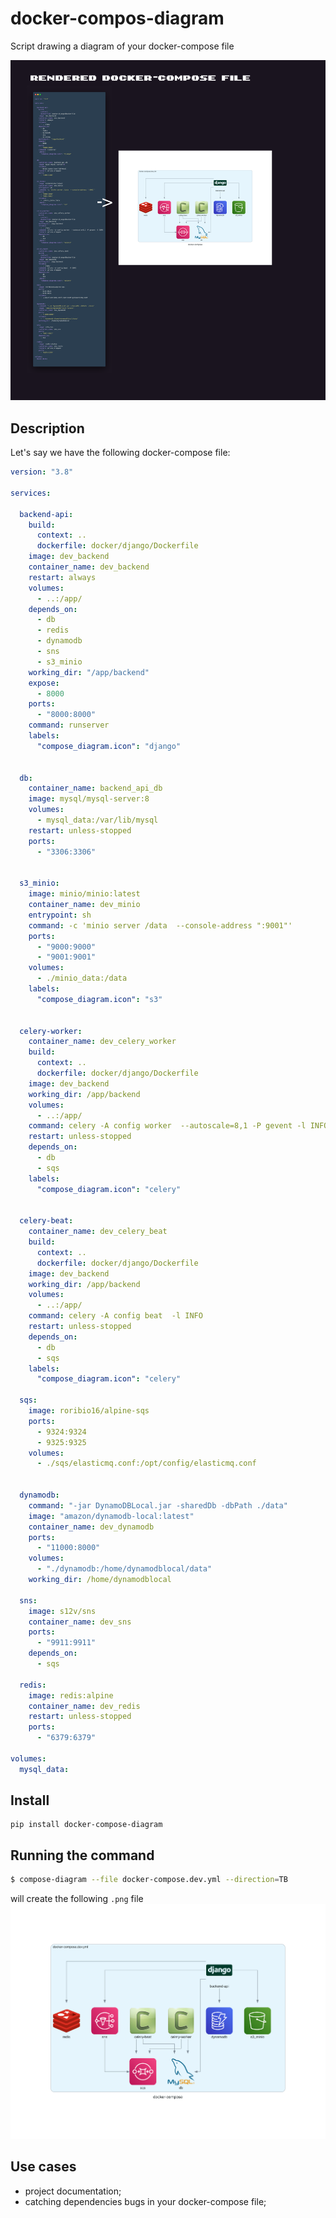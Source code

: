 # docker-compos-diagram
Script drawing a diagram of your docker-compose file

![example.png](./examples/example.png)


## Description

Let's say we have the following docker-compose file:

```yaml
version: "3.8"

services:

  backend-api:
    build:
      context: ..
      dockerfile: docker/django/Dockerfile
    image: dev_backend
    container_name: dev_backend
    restart: always
    volumes:
      - ..:/app/
    depends_on:
      - db
      - redis
      - dynamodb
      - sns
      - s3_minio
    working_dir: "/app/backend"
    expose:
      - 8000
    ports:
      - "8000:8000"
    command: runserver
    labels:
      "compose_diagram.icon": "django"


  db:
    container_name: backend_api_db
    image: mysql/mysql-server:8
    volumes:
      - mysql_data:/var/lib/mysql
    restart: unless-stopped
    ports:
      - "3306:3306"


  s3_minio:
    image: minio/minio:latest
    container_name: dev_minio
    entrypoint: sh
    command: -c 'minio server /data  --console-address ":9001"'
    ports:
      - "9000:9000"
      - "9001:9001"
    volumes:
      - ./minio_data:/data
    labels:
      "compose_diagram.icon": "s3"


  celery-worker:
    container_name: dev_celery_worker
    build:
      context: ..
      dockerfile: docker/django/Dockerfile
    image: dev_backend
    working_dir: /app/backend
    volumes:
      - ..:/app/
    command: celery -A config worker  --autoscale=8,1 -P gevent -l INFO
    restart: unless-stopped
    depends_on:
      - db
      - sqs
    labels:
      "compose_diagram.icon": "celery"


  celery-beat:
    container_name: dev_celery_beat
    build:
      context: ..
      dockerfile: docker/django/Dockerfile
    image: dev_backend
    working_dir: /app/backend
    volumes:
      - ..:/app/
    command: celery -A config beat  -l INFO
    restart: unless-stopped
    depends_on:
      - db
      - sqs
    labels:
      "compose_diagram.icon": "celery"

  sqs:
    image: roribio16/alpine-sqs
    ports:
      - 9324:9324
      - 9325:9325
    volumes:
      - ./sqs/elasticmq.conf:/opt/config/elasticmq.conf


  dynamodb:
    command: "-jar DynamoDBLocal.jar -sharedDb -dbPath ./data"
    image: "amazon/dynamodb-local:latest"
    container_name: dev_dynamodb
    ports:
      - "11000:8000"
    volumes:
      - "./dynamodb:/home/dynamodblocal/data"
    working_dir: /home/dynamodblocal

  sns:
    image: s12v/sns
    container_name: dev_sns
    ports:
      - "9911:9911"
    depends_on:
      - sqs

  redis:
    image: redis:alpine
    container_name: dev_redis
    restart: unless-stopped
    ports:
      - "6379:6379"

volumes:
  mysql_data:

```

## Install

```
pip install docker-compose-diagram
```

## Running the command 

```sh
$ compose-diagram --file docker-compose.dev.yml --direction=TB
``` 
will create the following `.png` file
![docker-compose.png](./examples/docker-compose.png)

## Use cases

* project documentation;
* catching dependencies bugs in your docker-compose file;

